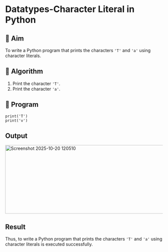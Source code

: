 # Datatypes-Character Literal in Python

## 🎯 Aim
To write a Python program that prints the characters `'T'` and `'a'` using character literals.

## 🧠 Algorithm
1. Print the character `'T'`.
2. Print the character `'a'`.

## 🧾 Program
```
print('T')
print('v')
```
## Output
<img width="570" height="219" alt="Screenshot 2025-10-20 120510" src="https://github.com/user-attachments/assets/058eeec0-50c9-4f46-9fa5-1d6eca29b92e" />

## Result
Thus, to write a Python program that prints the characters `'T'` and `'a'` using character literals is executed successfully.
